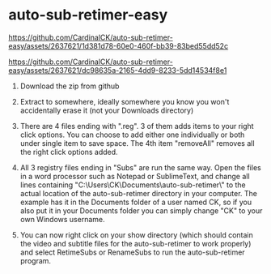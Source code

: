 ﻿# auto-sub-retimer-easy

https://github.com/CardinalCK/auto-sub-retimer-easy/assets/2637621/1d381d78-60e0-460f-bb39-83bed55dd52c

https://github.com/CardinalCK/auto-sub-retimer-easy/assets/2637621/dc98635a-2165-4dd9-8233-5dd14534f8e1


1. Download the zip from github

2. Extract to somewhere, ideally somewhere you know you won't accidentally erase it (not your Downloads directory)

3. There are 4 files ending with ".reg". 3 of them adds items to your right click options. You can choose to add either one individually or both under single item to save space. The 4th item "removeAll" removes all the right click options added.

3. All 3 registry files ending in "Subs" are run the same way. Open the files in a word processor such as Notepad or SublimeText, and change all lines containing "C:\\Users\\CK\\Documents\\auto-sub-retimer\\" to the actual location of the auto-sub-retimer directory in your computer. The example has it in the Documents folder of a user named CK, so if you also put it in your Documents folder you can simply change "CK" to your own Windows username.

4. You can now right click on your show directory (which should contain the video and subtitle files for the auto-sub-retimer to work properly) and select RetimeSubs or RenameSubs to run the auto-sub-retimer program.
